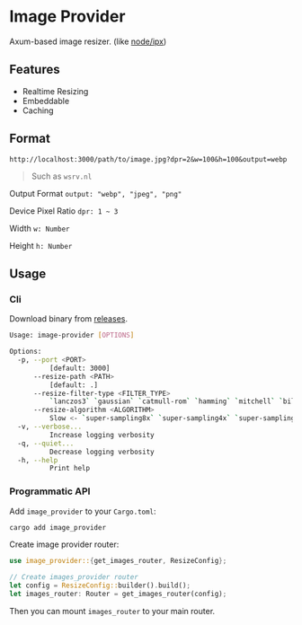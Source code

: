 # Image Provider

Axum-based image resizer. (like [node/ipx](https://www.npmjs.com/package/ipx))

## Features
- Realtime Resizing
- Embeddable
- Caching

## Format
```
http://localhost:3000/path/to/image.jpg?dpr=2&w=100&h=100&output=webp
```
> Such as `wsrv.nl`

Output Format
`output: "webp", "jpeg", "png"`

Device Pixel Ratio
`dpr: 1 ~ 3`

Width
`w: Number`

Height
`h: Number`

## Usage
### Cli
Download binary from [releases](https://github.com/xiao-e-yun/image-provider/releases).
```bash
Usage: image-provider [OPTIONS]

Options:
  -p, --port <PORT>
          [default: 3000]
      --resize-path <PATH>
          [default: .]
      --resize-filter-type <FILTER_TYPE>
          `lanczos3` `gaussian` `catmull-rom` `hamming` `mitchell` `bilinear` `box` [default: lanczos3]
      --resize-algorithm <ALGORITHM>
          Slow <- `super-sampling8x` `super-sampling4x` `super-sampling2x` `convolution` `interpolation` `nearest` -> Fast (nearest will ignore filter_type) [default: interpolation]
  -v, --verbose...
          Increase logging verbosity
  -q, --quiet...
          Decrease logging verbosity
  -h, --help
          Print help
```

### Programmatic API
Add `image_provider` to your `Cargo.toml`:
```bash
cargo add image_provider
```

Create image provider router:
```rust
use image_provider::{get_images_router, ResizeConfig};

// Create images_provider router
let config = ResizeConfig::builder().build();
let images_router: Router = get_images_router(config);
```

Then you can mount `images_router` to your main router.
